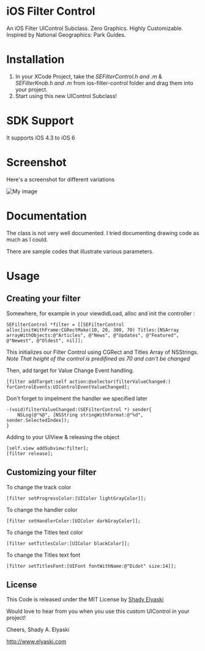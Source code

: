 iOS Filter Control
==================

An iOS Filter UIControl Subclass. Zero Graphics. Highly Customizable.
Inspired by National Geographics: Park Guides.

# Installation

1. In your XCode Project, take the *SEFilterControl.h and .m* & *SEFilterKnob.h and .m* from ios-filter-control folder and drag them into your project. 
2. Start using this new UIControl Subclass!

# SDK Support

It supports iOS 4.3 to iOS 6

# Screenshot

Here's a screenshot for different variations

![My image](http://blog.elyaski.com/wp-content/uploads/2012/06/iOS-Simulator-Screen-shot-Jun-15-2012-7.26.23-PM.png)


# Documentation 

The class is not very well documented. I tried documenting drawing code as much as I could.

There are sample codes that illustrate various parameters.


# Usage

## Creating your filter

Somewhere, for example in your viewdidLoad, alloc and init the controller :

    SEFilterControl *filter = [[SEFilterControl alloc]initWithFrame:CGRectMake(10, 20, 300, 70) Titles:[NSArray arrayWithObjects:@"Articles", @"News", @"Updates", @"Featured", @"Newest", @"Oldest", nil]];

This initializes our Filter Control using CGRect and Titles Array of NSStrings.
*Note That height of the control is predifined as 70 and can't be changed*

Then, add target for Value Change Event handling.

	[filter addTarget:self action:@selector(filterValueChanged:) forControlEvents:UIControlEventValueChanged];

Don't forget to impelment the handler we specified later

	-(void)filterValueChanged:(SEFilterControl *) sender{
    	NSLog(@"%@", [NSString stringWithFormat:@"%d", sender.SelectedIndex]);
	}
	
Adding to your UIView & releasing the object

	[self.view addSubview:filter];
    [filter release];

## Customizing your filter

To change the track color

	[filter setProgressColor:[UIColor lightGrayColor]];

To change the handler color

	[filter setHandlerColor:[UIColor darkGrayColor]];

To change the Titles text color

	[filter setTitlesColor:[UIColor blackColor]];

To change the Titles text font

	[filter setTitlesFont:[UIFont fontWithName:@"Didot" size:14]];

                                                
License
-------

This Code is released under the MIT License by [Shady Elyaski](http://www.elyaski.com)

Would love to hear from you when you use this custom UIControl in your project!

Cheers,
Shady A. Elyaski
  
http://www.elyaski.com

